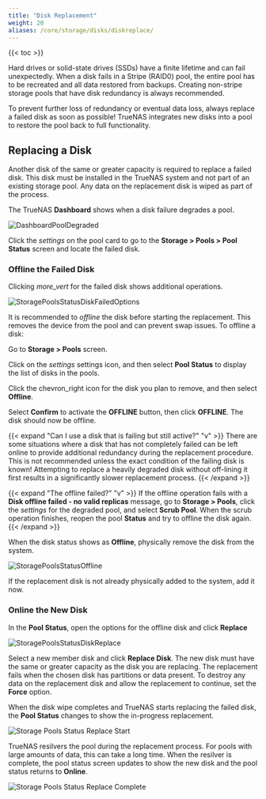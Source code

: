 ```yaml
---
title: "Disk Replacement"
weight: 20
aliases: /core/storage/disks/diskreplace/
---
```


{{< toc >}}

Hard drives or solid-state drives (SSDs) have a finite lifetime and can fail unexpectedly.
When a disk fails in a Stripe (RAID0) pool, the entire pool has to be recreated and all data restored from backups.
Creating non-stripe storage pools that have disk redundancy is always recommended.

To prevent further loss of redundancy or eventual data loss, always replace a failed disk as soon as possible!
TrueNAS integrates new disks into a pool to restore the pool back to full functionality.

## Replacing a Disk

Another disk of the same or greater capacity is required to replace a failed disk.
This disk must be installed in the TrueNAS system and not part of an existing storage pool.
Any data on the replacement disk is wiped as part of the process.

The TrueNAS **Dashboard** shows when a disk failure degrades a pool.

![DashboardPoolDegraded](/images/CORE/12.0/DashboardPoolDegraded.png "Degraded Pool on the Dashboard")

Click the <i class="material-icons" aria-hidden="true" title="Settings">settings</i> on the pool card to go to the **Storage > Pools > Pool Status** screen and locate the failed disk.

### Offline the Failed Disk

Clicking <i class="material-icons" aria-hidden="true" title="Options">more_vert</i> for the failed disk shows additional operations.

![StoragePoolsStatusDiskFailedOptions](/images/CORE/12.0/StoragePoolsStatusDiskFailedOptions.png "Options for a Failed Disk")

It is recommended to *offline* the disk before starting the replacement. 
This removes the device from the pool and can prevent swap issues. To offline a disk:

Go to **Storage > Pools** screen. 

Click on the <i class="material-icons" aria-hidden="true" title="Settings">settings</i> settings icon, and then select **Pool Status** to display the list of disks in the pools.

Click the <span class="material-icons">chevron_right</span> icon for the disk you plan to remove, and then select **Offline**.

Select **Confirm** to activate the **OFFLINE** button, then click **OFFLINE**. The disk should now be offline.

{{< expand "Can I use a disk that is failing but still active?" "v" >}}
There are some situations where a disk that has not completely failed can be left online to provide additional redundancy during the replacement procedure.
This is not recommended unless the exact condition of the failing disk is known!
Attempting to replace a heavily degraded disk without off-lining it first results in a significantly slower replacement process.
{{< /expand >}}

{{< expand "The offline failed?" "v" >}}
If the offline operation fails with a **Disk offline failed - no valid replicas** message, go to **Storage > Pools**, click the <i class="material-icons" aria-hidden="true" title="Settings">settings</i> for the degraded pool, and select **Scrub Pool**.
When the scrub operation finishes, reopen the pool **Status** and try to offline the disk again.
{{< /expand >}}

When the disk status shows as **Offline**, physically remove the disk from the system.

![StoragePoolsStatusOffline](/images/CORE/12.0/StoragePoolsStatusOffline.png "Disk Offline Status")

If the replacement disk is not already physically added to the system, add it now.

### Online the New Disk

In the **Pool Status**, open the options for the offline disk and click **Replace**

![StoragePoolsStatusDiskReplace](/images/CORE/12.0/StoragePoolsStatusDiskReplace.png "Disk Replace Options")

Select a new member disk and click **Replace Disk**.
The new disk must have the same or greater capacity as the disk you are replacing.
The replacement fails when the chosen disk has partitions or data present.
To destroy any data on the replacement disk and allow the replacement to continue, set the **Force** option.

When the disk wipe completes and TrueNAS starts replacing the failed disk, the **Pool Status** changes to show the in-progress replacement.

![Storage Pools Status Replace Start](/images/CORE/12.0/StoragePoolsStatusReplaceStart.png "Disk Replacement Started")

TrueNAS resilvers the pool during the replacement process.
For pools with large amounts of data, this can take a long time.
When the resilver is complete, the pool status screen updates to show the new disk and the pool status returns to **Online**.

![Storage Pools Status Replace Complete](/images/CORE/12.0/StoragePoolsStatusReplaceComplete.png "Replacement Complete")

